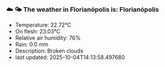 ### ☁️ 🌤️  The weather in Florianópolis is: Florianópolis

- Temperature: 22.72°C
- On flesh: 23.03°C
- Relative air humidity: 76%
- Rain: 0.0 mm
- Description: Broken clouds
- last updated: 2025-10-04T14:13:58.497680
